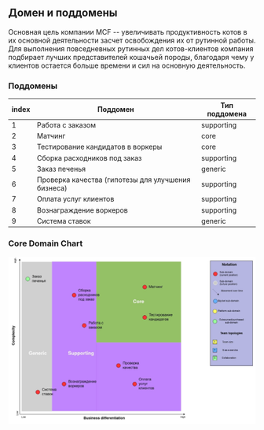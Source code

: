 ## Домен и поддомены

Основная цель компании MCF -- увеличивать продуктивность котов в их основной деятельности засчет освобождения их от рутинной работы.
Для выполнения повседневных рутинных дел котов-клиентов компания подбирает лучших представителей кошачьей породы,
благодаря чему у клиентов остается больше времени и сил на основную деятельность.

### Поддомены

| index | Поддомен                                           | Тип поддомена  |
|-------|----------------------------------------------------|----------------|
| 1     | Работа с заказом                                   | supporting     |
| 2     | Матчинг                                            | core           |
| 3     | Тестирование кандидатов в воркеры                  | core           |
| 4     | Сборка расходников под заказ                       | supporting     |
| 5     | Заказ печенья                                      | generic        |
| 6     | Проверка качества (гипотезы для улучшения бизнеса) | supporting     |
| 7     | Оплата услуг клиентов                              | supporting     |
| 8     | Вознаграждение воркеров                            | supporting     |
| 9     | Система ставок                                     | generic        |

### Core Domain Chart

![core-domain-chart](resources/core-domain-chart.jpg)